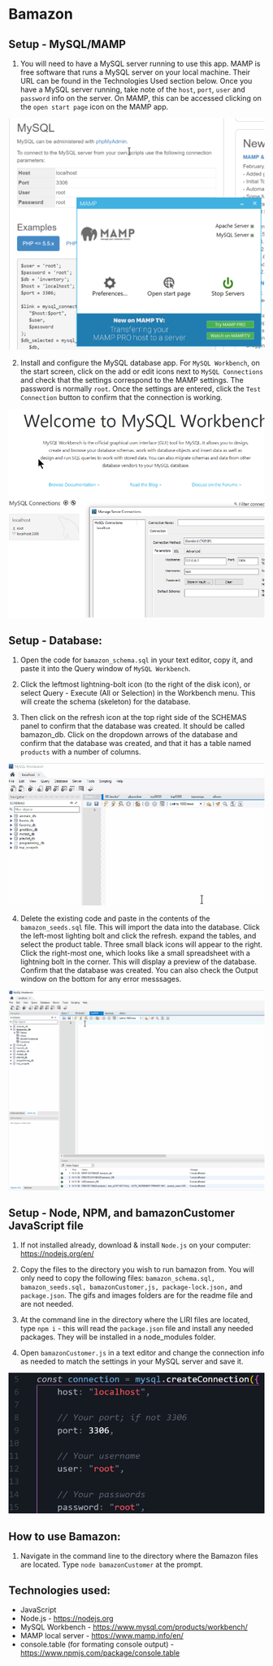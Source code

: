 # Bamazon

## Setup - MySQL/MAMP
1. You will need to have a MySQL server running to use this app. MAMP is free software that runs a MySQL server on your local machine. Their URL can be found in the Technologies Used section below. Once you have a MySQL server running, take note of the `host`, `port`, `user` and `password` info on the server. On MAMP, this can be accessed clicking on the `open start page` icon on the MAMP app. 

![MAMP connection info ](images/screenshots/mamp_connection_info.png)

2. Install and configure the MySQL database app. For `MySQL Workbench`, on the start screen, click on the add or edit icons next to `MySQL Connections` and check that the settings correspond to the MAMP settings. The password is normally `root`. Once the settings are entered, click the `Test Connection` button to confirm that the connection is working.  

![MySQL setup](images/screenshots/mysql_manage_server_onnections.png)

## Setup - Database:
1. Open the code for `bamazon_schema.sql` in your text editor, copy it, and paste it into the Query window of `MySQL Workbench`.

2. Click the leftmost lightning-bolt icon (to the right of the disk icon), or select Query - Execute (All or Selection) in the Workbench menu. This will create the schema (skeleton) for the database.

3. Then click on the refresh icon at the top right side of the SCHEMAS panel to confirm that the database was created. It should be called bamazon_db. Click on the dropdown arrows of the database and confirm that the database was created, and that it has a table named `products` with a number of columns.

![creating schema](images/gifs/run_schema.gif)

4. Delete the existing code and paste in the contents of the `bamazon_seeds.sql` file. This will import the data into the database. Click the left-most lighting bolt and click the refresh. expand the tables, and select the product table. Three small black icons will appear to the right. Click the right-most one, which looks like a small spreadsheet with a lightning bolt in the corner. This will display a preview of the database. Confirm that the database was created. You can also check the Output window on the bottom for any error messsages.

![creating seeds](images/gifs/run_seeds.gif)

## Setup - Node, NPM, and bamazonCustomer JavaScript file
1. If not installed already, download & install `Node.js` on your computer: https://nodejs.org/en/

2. Copy the files to the directory you wish to run bamazon from. You will only need to copy the following files: `bamazon_schema.sql, bamazon_seeds.sql, bamazonCustomer,js, package-lock.json,` and `package.json`. The gifs and images folders are for the readme file and are not needed.  

3. At the command line in the directory where the LIRI files are located, type `npm i` - this will read the `package.json` file and install any needed packages. They will be installed in a node_modules folder.

4. Open `bamazonCustomer.js` in a text editor and change the connection info as needed to match the settings in your MySQL server and save it. 

![JavaScript file connection settings](images/screenshots/javascript_connection_edits.png)


## How to use Bamazon:
1. Navigate in the command line to the directory where the Bamazon files are located. Type `node bamazonCustomer` at the prompt. 




## Technologies used:
* JavaScript
* Node.js - https://nodejs.org
* MySQL Workbench - https://www.mysql.com/products/workbench/
* MAMP local server - https://www.mamp.info/en/
* console.table (for formating console output) - https://www.npmjs.com/package/console.table
